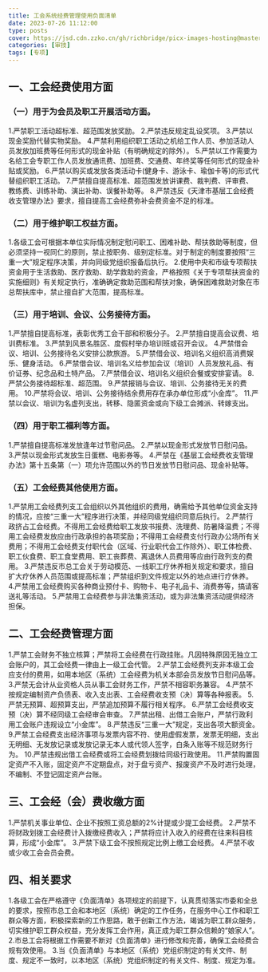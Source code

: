 ```yaml
---
title: 工会系统经费管理使用负面清单
date: 2023-07-26 11:12:00
type: posts
cover: https://jsd.cdn.zzko.cn/gh/richbridge/picx-images-hosting@master/thumbnail/audit.avif
categories: [审技]
tags: [专项]
---
```


## 一、工会经费使用方面

### （一）用于为会员及职工开展活动方面。

1.严禁职工活动超标准、超范围发放奖励。
2.严禁违反规定乱设奖项。
3.严禁以现金奖励代替实物奖励。
4.严禁利用组织职工活动之机给工作人员、参加活动人员发放加班费等任何形式的现金补贴（有明确规定的除外）。
5.严禁以工作需要为名给工会专职工作人员发放通讯费、加班费、交通费、年终奖等任何形式的现金补贴或奖励。
6.严禁以购买或发放各类活动卡(健身卡、游泳卡、瑜伽卡等)的形式代替组织职工活动。
7.严禁擅自提高标准、超范围发放讲课费、裁判费、评审费、教练费、训练补助、演出补助、误餐补助等。
8.严禁违反《天津市基层工会经费收支管理办法》要求，擅自提高工会经费弥补会费资金不足的标准。

### （二）用于维护职工权益方面。

1.各级工会可根据本单位实际情况制定慰问职工、困难补助、帮扶救助等制度，但必须坚持一视同仁的原则，禁止按职务、级别定标准。对于制定的制度要按照“三重一大”规定程序决策，并向同级党组织报备后执行。
2.使用中央和市级专项帮扶资金用于生活救助、医疗救助、助学救助的资金，严格按照《关于专项帮扶资金的实施细则》有关规定执行，准确确定救助范围和帮扶对象，确保困难救助对象在市总帮扶库中，禁止擅自扩大范围，提高标准。

### （三）用于培训、会议、公务接待方面。

1.严禁擅自提高标准，表彰优秀工会干部和积极分子。
2.严禁擅自提高会议费、培训费标准。
3.严禁到风景名胜区、度假村举办培训班或召开会议。
4.严禁借会议、培训、公务接待名义安排公款旅游。
5.严禁借会议、培训名义组织高消费娱乐、健身活动。
6.严禁借会议、培训名义给参加会议（培训）人员发放礼品、有价证券、纪念品和土特产品。
7.严禁借会议、培训名义组织会餐或安排宴请。
8.严禁公务接待超标准、超范围。
9.严禁报销与会议、培训、公务接待无关的费用。
10.严禁将会议、培训、公务接待结余费用存在承办单位形成“小金库”。
11.严禁以会议、培训为名虚列支出，转移、隐匿资金或向下级工会摊派、转嫁支出。

### （四）用于职工福利等方面。

1.严禁擅自提高标准发放逢年过节慰问品。
2.严禁以现金形式发放节日慰问品。
3.严禁以现金形式发放生日蛋糕、电影券等。
4.严禁在《基层工会经费收支管理办法》第十五条第（一）项允许范围以外的节日发放节日慰问品、现金补贴等。

### （五）工会经费其他使用方面。

1.严禁用工会经费列支工会组织以外其他组织的费用，确需给予其他单位资金支持的情况，应按“三重一大”程序进行决策，并经同级党组织同意后执行。
2.严禁行政挤占工会经费。不得用工会经费给职工发放书报费、洗理费、防暑降温费；不得用工会经费发放应由行政承担的各项奖励；不得用工会经费支付行政办公场所有关费用；不得用工会经费支付职代会（区域、行业职代会工作除外）、职工体检费、职工伙食费、职工食堂费用、职工丧葬费、离退休人员费用等应由行政列支的费用。
3.严禁违反市总工会关于劳动模范、一线职工疗休养相关规定和要求，擅自扩大疗休养人员范围或提高标准；严禁组织到文件规定以外的地点进行疗休养。
4.严禁用工会经费购买各种商业预付卡、购物卡、电子礼品卡、消费券等，搞请客送礼等活动。
5.严禁用工会经费参与非法集资活动，或为非法集资活动提供经济担保。

## 二、工会经费管理方面

1.严禁工会财务不独立核算；严禁将工会经费在行政挂账。凡因特殊原因无独立工会账户的，其工会经费一律由上一级工会代管。
2.严禁工会经费列支非本级工会应支付的费用，如用本地区（系统）工会经费为机关本部会员发放节日慰问品等。
3.严禁无会计从业资格人员从事工会财务工作，严禁不相容职务兼容。
4.严禁不按规定编制资产负债表、收入支出表、工会经费收支预（决）算等各种报表。
5.严禁无预算、超预算支出，严禁追加预算不履行相关程序。
6.严禁工会经费收支预（决）算不经同级工会经审会审查。
7.严禁出租、出借工会账户，严禁行政利用工会账户违规设立“小金库”。
8.严禁违反“三重一大”规定，支出各项大额资金。
9.严禁工会经费支出经济事项与发票内容不符、使用虚假发票，发票无明细，支出无明细、无发放记录或发放记录无本人或代领人签字，白条入账等不规范财务行为。
10.严禁违规出借工会经费或将工会经费划拨给同级行政使用。
11.严禁购置固定资产不入账，固定资产不定期盘点，对于盘亏资产、报废资产不及时进行处理，不编制、不登记固定资产台账。

## 三、工会经（会）费收缴方面

1.严禁机关事业单位、企业不按照工资总额的2%计提或少提工会经费。
2.严禁不将财政划拨工会经费计入拨缴经费收入；严禁将应计入收入的经费在往来科目核算，形成“小金库”。
3.严禁下级工会不按照规定比例上缴工会经费。
4.严禁不收或少收工会会员会费。

## 四、相关要求

1.各级工会在严格遵守《负面清单》各项规定的前提下，认真贯彻落实市委和全总的要求，按照市总工会和本地区（系统）确定的工作任务，在服务中心工作和职工群众等方面，积极探索新的工作思路，敢于创新工作方法，竭诚为职工群众服务，切实维护职工群众权益，充分发挥工会作用，真正成为职工群众信赖的“娘家人”。
2.市总工会将根据工作需要不断对《负面清单》进行修改和完善，确保工会经费合规有效使用。
3.当《负面清单》与本地区（系统）党组织制定的有关文件、制度、规定不一致时，以本地区（系统）党组织制定的有关文件、制度、规定为准。